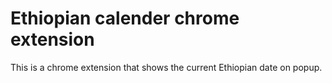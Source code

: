 # Ethiopian calender chrome extension

This is a chrome extension that shows the current Ethiopian date on popup.
